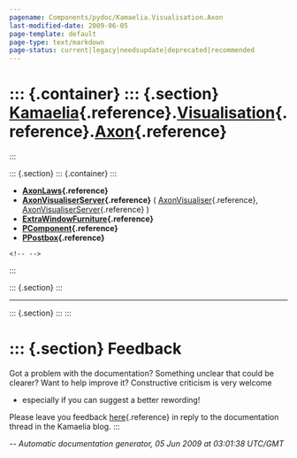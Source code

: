 ```yaml
---
pagename: Components/pydoc/Kamaelia.Visualisation.Axon
last-modified-date: 2009-06-05
page-template: default
page-type: text/markdown
page-status: current|legacy|needsupdate|deprecated|recommended
---
```

::: {.container}
::: {.section}
[Kamaelia](/Components/pydoc/Kamaelia.html){.reference}.[Visualisation](/Components/pydoc/Kamaelia.Visualisation.html){.reference}.[Axon](/Components/pydoc/Kamaelia.Visualisation.Axon.html){.reference}
=========================================================================================================================================================================================================
:::

::: {.section}
::: {.container}
:::

-   **[AxonLaws](/Components/pydoc/Kamaelia.Visualisation.Axon.AxonLaws.html){.reference}**
-   **[AxonVisualiserServer](/Components/pydoc/Kamaelia.Visualisation.Axon.AxonVisualiserServer.html){.reference}**
    (
    [AxonVisualiser](/Components/pydoc/Kamaelia.Visualisation.Axon.AxonVisualiserServer.AxonVisualiser.html){.reference},
    [AxonVisualiserServer](/Components/pydoc/Kamaelia.Visualisation.Axon.AxonVisualiserServer.AxonVisualiserServer.html){.reference}
    )
-   **[ExtraWindowFurniture](/Components/pydoc/Kamaelia.Visualisation.Axon.ExtraWindowFurniture.html){.reference}**
-   **[PComponent](/Components/pydoc/Kamaelia.Visualisation.Axon.PComponent.html){.reference}**
-   **[PPostbox](/Components/pydoc/Kamaelia.Visualisation.Axon.PPostbox.html){.reference}**

```{=html}
<!-- -->
```
:::

::: {.section}
:::

------------------------------------------------------------------------

::: {.section}
:::
:::

::: {.section}
Feedback
========

Got a problem with the documentation? Something unclear that could be
clearer? Want to help improve it? Constructive criticism is very welcome
- especially if you can suggest a better rewording!

Please leave you feedback
[here](../../../cgi-bin/blog/blog.cgi?rm=viewpost&nodeid=1142023701){.reference}
in reply to the documentation thread in the Kamaelia blog.
:::

*\-- Automatic documentation generator, 05 Jun 2009 at 03:01:38 UTC/GMT*
